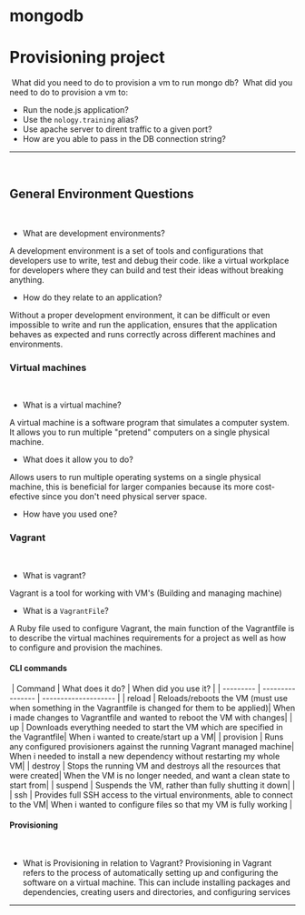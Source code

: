 # mongodb
# Provisioning project
​
What did you need to do to provision a vm to run mongo db?
​
What did you need to do to provision a vm to:
​
- Run the node.js application?
- Use the `nology.training` alias?
- Use apache server to dirent traffic to a given port?
- How are you able to pass in the DB connection string?
​
---
​
## General Environment Questions
​
- What are development environments?
 
A development environment is a set of tools and configurations that developers use to write, test and debug their code. like a virtual workplace for developers where they can build and test their ideas without breaking anything.

- How do they relate to an application?
 
Without a proper development environment, it can be difficult or even impossible to write and run the application, ensures that the application behaves as expected and runs correctly across different machines and environments.
​
### Virtual machines
​
- What is a virtual machine?
 
A virtual machine is a software program that simulates a computer system. It allows you to run multiple "pretend" computers on a single physical machine.

- What does it allow you to do?
 
Allows users to run multiple operating systems on a single physical machine, this is beneficial for larger companies because its more cost-efective since you don't need physical server space.

- How have you used one?
​
### Vagrant
​
- What is vagrant?

Vagrant is a tool for working with VM's (Building and managing machine) 

- What is a `VagrantFile`?

A Ruby file used to configure Vagrant, the main function of the Vagrantfile is to describe the virtual machines requirements for a project as well as how to configure and provision the machines.
​
#### CLI commands
​
| Command   | What does it do? | When did you use it? |
| --------- | ---------------- | -------------------- |
| reload    | Reloads/reboots the VM (must use when something in the Vagrantfile is changed for them to be applied)| When i made changes to Vagrantfile and wanted to reboot the VM with changes|
| up        | Downloads everything needed to start the VM which are specified in the Vagrantfile| When i wanted to create/start up a VM|
| provision | Runs any configured provisioners against the running Vagrant managed machine| When i needed to install a new dependency without restarting my whole VM|
| destroy   | Stops the running VM and destroys all the resources that were created| When the VM is no longer needed, and want a clean state to start from|
| suspend   | Suspends the VM, rather than fully shutting it down|                      |
| ssh       | Provides full SSH access to the virtual environments, able to connect to the VM| When i wanted to configure files so that my VM is fully working  |
​
#### Provisioning
​
- What is Provisioning in relation to Vagrant?
Provisioning in Vagrant refers to the process of automatically setting up and configuring the software on a virtual machine. This can include installing packages and dependencies, creating users and directories, and configuring services
​
---
